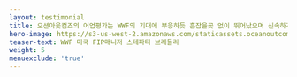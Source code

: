 ```yaml
---
layout: testimonial
title: 오션아웃컴즈의 어업평가는 WWF의 기대에 부응하듯 흠잡을곳 없이 뛰어났으며 신속하게 이루어졌습니다. 성장을 위한 조언 자체가 필요 없을 정도입니다!
hero-image: https://s3-us-west-2.amazonaws.com/staticassets.oceanoutcomes.org/embedded+photos/testimonials/wwf-testimonial.png
teaser-text: WWF 미국 FIP매니저 스테파티 브레들리 
weight: 5
menuexclude: 'true'
---
```

